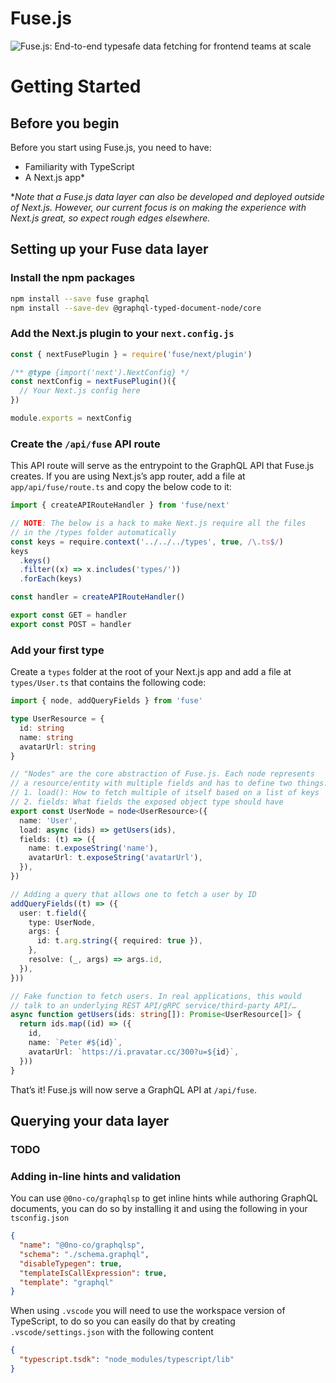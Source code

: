 # Fuse.js

![Fuse.js: End-to-end typesafe data fetching for frontend teams at scale](https://images.ctfassets.net/yq1dddfl2vc7/6EDzUh3emBY3uQqoxulmPA/037e0ca78ddd7aab9c04dd520b2ca38e/fusejs-twitter-header.png)

# Getting Started

## Before you begin

Before you start using Fuse.js, you need to have:

- Familiarity with TypeScript
- A Next.js app\*

\*_Note that a Fuse.js data layer can also be developed and deployed outside of Next.js. However, our current focus is on making the experience with Next.js great, so expect rough edges elsewhere._

## Setting up your Fuse data layer

### Install the npm packages

```sh npm2yarn
npm install --save fuse graphql
npm install --save-dev @graphql-typed-document-node/core
```

### Add the Next.js plugin to your `next.config.js`

```js
const { nextFusePlugin } = require('fuse/next/plugin')

/** @type {import('next').NextConfig} */
const nextConfig = nextFusePlugin()({
  // Your Next.js config here
})

module.exports = nextConfig
```

### Create the `/api/fuse` API route

This API route will serve as the entrypoint to the GraphQL API that Fuse.js creates. If you are using Next.js’s app router, add a file at `app/api/fuse/route.ts` and copy the below code to it:

```ts
import { createAPIRouteHandler } from 'fuse/next'

// NOTE: The below is a hack to make Next.js require all the files
// in the /types folder automatically
const keys = require.context('../../../types', true, /\.ts$/)
keys
  .keys()
  .filter((x) => x.includes('types/'))
  .forEach(keys)

const handler = createAPIRouteHandler()

export const GET = handler
export const POST = handler
```

### Add your first type

Create a `types` folder at the root of your Next.js app and add a file at `types/User.ts` that contains the following code:

```ts
import { node, addQueryFields } from 'fuse'

type UserResource = {
  id: string
  name: string
  avatarUrl: string
}

// "Nodes" are the core abstraction of Fuse.js. Each node represents
// a resource/entity with multiple fields and has to define two things:
// 1. load(): How to fetch multiple of itself based on a list of keys
// 2. fields: What fields the exposed object type should have
export const UserNode = node<UserResource>({
  name: 'User',
  load: async (ids) => getUsers(ids),
  fields: (t) => ({
    name: t.exposeString('name'),
    avatarUrl: t.exposeString('avatarUrl'),
  }),
})

// Adding a query that allows one to fetch a user by ID
addQueryFields((t) => ({
  user: t.field({
    type: UserNode,
    args: {
      id: t.arg.string({ required: true }),
    },
    resolve: (_, args) => args.id,
  }),
}))

// Fake function to fetch users. In real applications, this would
// talk to an underlying REST API/gRPC service/third-party API/…
async function getUsers(ids: string[]): Promise<UserResource[]> {
  return ids.map((id) => ({
    id,
    name: `Peter #${id}`,
    avatarUrl: `https://i.pravatar.cc/300?u=${id}`,
  }))
}
```

That’s it! Fuse.js will now serve a GraphQL API at `/api/fuse`.

## Querying your data layer

### TODO

### Adding in-line hints and validation

You can use `@0no-co/graphqlsp` to get inline hints while authoring GraphQL documents, you can do so by installing it
and using the following in your `tsconfig.json`

```json
{
  "name": "@0no-co/graphqlsp",
  "schema": "./schema.graphql",
  "disableTypegen": true,
  "templateIsCallExpression": true,
  "template": "graphql"
}
```

When using `.vscode` you will need to use the workspace version of TypeScript, to do so you can easily do that by creating
`.vscode/settings.json` with the following content

```json
{
  "typescript.tsdk": "node_modules/typescript/lib"
}
```
